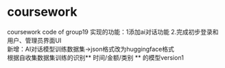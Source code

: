 # coursework
coursework code of group19
实现的功能：1添加ai对话功能
2.完成初步登录和用户、管理员界面UI  
新增：AI对话模型训练数据集->json格式改为huggingface格式  
根据自收集数据集训练的识别** 时间/金额/类别 ** 的模型version1
